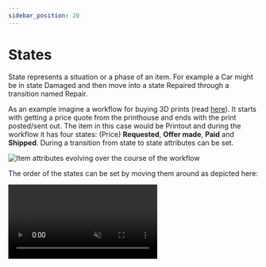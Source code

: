 ```yaml
---
sidebar_position: 20
---
```


# States

State represents a situation or a phase of an item. For example a Car might be in state Damaged and then move into a state Repaired through a transition named Repair. 

As an example imagine a workflow for buying 3D prints (read [here](/docs/smart-contract-builder/items#real-world-example)). It starts with getting a price quote from the printhouse and ends with the print posted/sent out. The item in this case would be Printout and during the workflow it has four states: (Price) **Requested**, **Offer made**, **Paid** and **Shipped**. During a transition from state to state attributes can be set.


<div class="wide">

![Item attributes evolving over the course of the workflow](/img/screens/item_example.png) 


</div>

The order of the states can be set by moving them around as depicted here: 

<video autoplay="autoplay" playsinline="playsinline" muted="muted" loop="loop" >
  <source src="/vid/state_reordering2.mp4" type="video/mp4"></source>
  Your browser does not support the video tag.
</video>

